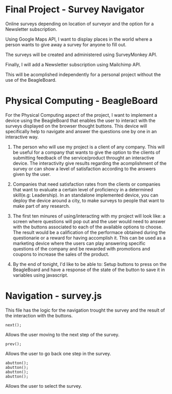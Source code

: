 Final Project - Survey Navigator
=======

Online surveys depending on location of surveyor and the option for a Newsletter subscription.

Using Google Maps API, I want to display places in the world where a person wants to give away a survey for anyone to fill out.

The surveys will be created and administered using SurveyMonkey API.

Finally, I will add a Newsletter subscription using Mailchimp API.

This will be acomplished independently for a personal project without the use of the BeagleBoard.


Physical Computing - BeagleBoard
=======

For the Physical Computing aspect of the project, I want to implement a device using the BeagleBoard that enables the user to interact with the surveys displayed on the browser thought buttons. This device will specifically help to navigate and answer the questions one by one in an interactive way.

1. The person who will use my project is a client of any company. This will be useful for a company that wants to give the option to the clients of submitting feedback of the service/product throught an interactive device. The interactivity give results regarding the acomplishment of the survey or can show a level of satisfaction according to the answers given by the user.

2. Companies that need satisfaction rates from the clients or companies that want to evaluate a certain level of proficiency in a determined skill(e.g: Leadership). In an standalone implemented device, you can deploy the device around a city, to make surveys to people that want to make part of any research. 

3. The first ten minures of using/interacting with my project will look like: a screen where questions will pop out and the user would need to answer with the buttons associated to each of the available options to choose. The result would be a calification of the performace obtained during the questionarie or a reward for having accomplish it. This can be used as a marketing device where the users can play answering specific questions of the company and be rewarded with promotions and coupons to increase the sales of the product.

4. By the end of tonight, I'd like to be able to: Setup buttons to press on the BeagleBoard and have a response of the state of the button to save it in variables using javascript.

Navigation - survey.js
=======

This file has the logic for the navigation trought the survey and the result of the interaction with the buttons.

```
next();
```
Allows the user moving to the next step of the survey.

```
prev();
```
Allows the user to go back one step in the survey.

```
abutton();
abutton();
abutton();
abutton();

```
Allows the user to select the survey.
